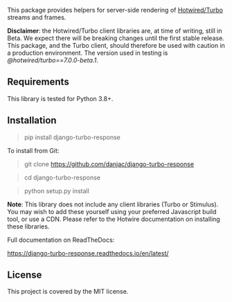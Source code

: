 This package provides helpers for server-side rendering of [Hotwired/Turbo](https://turbo.hotwire.dev/) streams and frames.

**Disclaimer**: the Hotwired/Turbo client libraries are, at time of writing, still in Beta. We expect there will be breaking changes until the first stable release. This package, and the Turbo client, should therefore be used with caution in a production environment. The version used in testing is *@hotwired/turbo==7.0.0-beta.1*.


## Requirements

This library is tested for Python 3.8+.

## Installation

> pip install django-turbo-response

To install from Git:

> git clone https://github.com/danjac/django-turbo-response

> cd django-turbo-response

> python setup.py install

**Note**: This library does not include any client libraries (Turbo or Stimulus). You may wish to add these yourself using your preferred Javascript build tool, or use a CDN. Please refer to the Hotwire documentation on installing these libraries.

Full documentation on ReadTheDocs:

https://django-turbo-response.readthedocs.io/en/latest/

## License

This project is covered by the MIT license.
